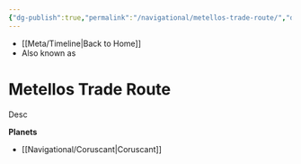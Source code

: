 ```yaml
---
{"dg-publish":true,"permalink":"/navigational/metellos-trade-route/","dgHomeLink":false}
---
```


- [[Meta/Timeline\|Back to Home]]
- Also known as 

# Metellos Trade Route
Desc

**Planets**
- [[Navigational/Coruscant\|Coruscant]]
